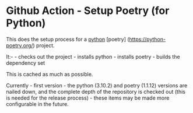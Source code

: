 # Github Action - Setup Poetry (for Python)

This does the setup process for a [python](https://www.python.org/) [poetry]
(https://python-poetry.org/) project.

It:- - checks out the project - installs python - installs poetry - builds the dependency set

This is cached as much as possible.

Currently - first version - the python (3.10.2) and poetry (1.1.12) versions
are nailed down, and the complete depth of the repository is checked out
(this is needed for the release process) - these items may be made more
configurable in the future.

